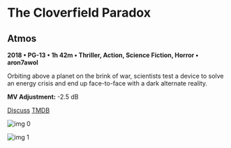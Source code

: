 # The Cloverfield Paradox

## Atmos

**2018 • PG-13 • 1h 42m • Thriller, Action, Science Fiction, Horror • aron7awol**

Orbiting above a planet on the brink of war, scientists test a device to solve an energy crisis and end up face-to-face with a dark alternate reality.

**MV Adjustment:** -2.5 dB

[Discuss](https://www.avsforum.com/threads/bass-eq-for-filtered-movies.2995212/post-57550568)  [TMDB](384521)

![img 0](https://i.imgur.com/Fi9YvUI.jpg)

![img 1](https://i.imgur.com/nWrTi68.jpg)

